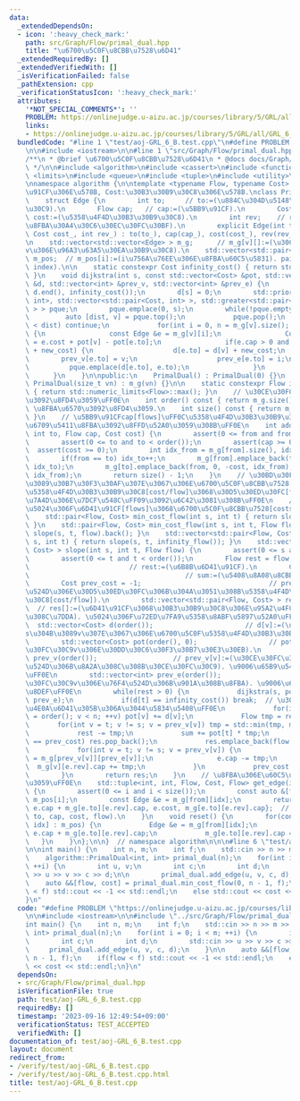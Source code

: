 ```yaml
---
data:
  _extendedDependsOn:
  - icon: ':heavy_check_mark:'
    path: src/Graph/Flow/primal_dual.hpp
    title: "\u6700\u5C0F\u8CBB\u7528\u6D41"
  _extendedRequiredBy: []
  _extendedVerifiedWith: []
  _isVerificationFailed: false
  _pathExtension: cpp
  _verificationStatusIcon: ':heavy_check_mark:'
  attributes:
    '*NOT_SPECIAL_COMMENTS*': ''
    PROBLEM: https://onlinejudge.u-aizu.ac.jp/courses/library/5/GRL/all/GRL_6_B
    links:
    - https://onlinejudge.u-aizu.ac.jp/courses/library/5/GRL/all/GRL_6_B
  bundledCode: "#line 1 \"test/aoj-GRL_6_B.test.cpp\"\n#define PROBLEM \"https://onlinejudge.u-aizu.ac.jp/courses/library/5/GRL/all/GRL_6_B\"\
    \n\n#include <iostream>\n\n#line 1 \"src/Graph/Flow/primal_dual.hpp\"\n\n\n\n\
    /**\n * @brief \u6700\u5C0F\u8CBB\u7528\u6D41\n * @docs docs/Graph/Flow/primal_dual.md\n\
    \ */\n\n#include <algorithm>\n#include <cassert>\n#include <functional>\n#include\
    \ <limits>\n#include <queue>\n#include <tuple>\n#include <utility>\n#include <vector>\n\
    \nnamespace algorithm {\n\ntemplate <typename Flow, typename Cost>  // Flow:\u5BB9\
    \u91CF\u306E\u578B, Cost:\u30B3\u30B9\u30C8\u306E\u578B.\nclass PrimalDual {\n\
    \    struct Edge {\n        int to;     // to:=(\u884C\u304D\u5148\u30CE\u30FC\
    \u30C9).\n        Flow cap;   // cap:=(\u5BB9\u91CF).\n        Cost cost;  //\
    \ cost:=(\u5358\u4F4D\u30B3\u30B9\u30C8).\n        int rev;    // rev:=(\u9006\
    \u8FBA\u30A4\u30C6\u30EC\u30FC\u30BF).\n        explicit Edge(int to_, Flow cap_,\
    \ Cost cost_, int rev_) : to(to_), cap(cap_), cost(cost_), rev(rev_) {}\n    };\n\
    \n    std::vector<std::vector<Edge> > m_g;      // m_g[v][]:=(\u30CE\u30FC\u30C9\
    v\u306E\u96A3\u63A5\u30EA\u30B9\u30C8).\n    std::vector<std::pair<int, int> >\
    \ m_pos;  // m_pos[i]:=(i\u756A\u76EE\u306E\u8FBA\u60C5\u5831). pair of (from,\
    \ index).\n\n    static constexpr Cost infinity_cost() { return std::numeric_limits<Cost>::max();\
    \ }\n    void dijkstra(int s, const std::vector<Cost> &pot, std::vector<Cost>\
    \ &d, std::vector<int> &prev_v, std::vector<int> &prev_e) {\n        std::fill(d.begin(),\
    \ d.end(), infinity_cost());\n        d[s] = 0;\n        std::priority_queue<std::pair<Cost,\
    \ int>, std::vector<std::pair<Cost, int> >, std::greater<std::pair<Cost, int>\
    \ > > pque;\n        pque.emplace(0, s);\n        while(!pque.empty()) {\n   \
    \         auto [dist, v] = pque.top();\n            pque.pop();\n            if(d[v]\
    \ < dist) continue;\n            for(int i = 0, n = m_g[v].size(); i < n; ++i)\
    \ {\n                const Edge &e = m_g[v][i];\n                Cost new_cost\
    \ = e.cost + pot[v] - pot[e.to];\n                if(e.cap > 0 and d[e.to] > d[v]\
    \ + new_cost) {\n                    d[e.to] = d[v] + new_cost;\n            \
    \        prev_v[e.to] = v;\n                    prev_e[e.to] = i;\n          \
    \          pque.emplace(d[e.to], e.to);\n                }\n            }\n  \
    \      }\n    }\n\npublic:\n    PrimalDual() : PrimalDual(0) {}\n    explicit\
    \ PrimalDual(size_t vn) : m_g(vn) {}\n\n    static constexpr Flow infinity_flow()\
    \ { return std::numeric_limits<Flow>::max(); }\n    // \u30CE\u30FC\u30C9\u6570\
    \u3092\u8FD4\u3059\uFF0E\n    int order() const { return m_g.size(); }\n    //\
    \ \u8FBA\u6570\u3092\u8FD4\u3059.\n    int size() const { return m_pos.size();\
    \ }\n    // \u5BB9\u91CFcap[flows]\uFF0C\u5358\u4F4D\u30B3\u30B9\u30C8cost[cost/flow]\u306E\
    \u6709\u5411\u8FBA\u3092\u8FFD\u52A0\u3059\u308B\uFF0E\n    int add_edge(int from,\
    \ int to, Flow cap, Cost cost) {\n        assert(0 <= from and from < order());\n\
    \        assert(0 <= to and to < order());\n        assert(cap >= 0);\n      \
    \  assert(cost >= 0);\n        int idx_from = m_g[from].size(), idx_to = m_g[to].size();\n\
    \        if(from == to) idx_to++;\n        m_g[from].emplace_back(to, cap, cost,\
    \ idx_to);\n        m_g[to].emplace_back(from, 0, -cost, idx_from);\n        m_pos.emplace_back(from,\
    \ idx_from);\n        return size() - 1;\n    }\n    // \u30BD\u30FC\u30B9\u304B\
    \u3089\u30B7\u30F3\u30AF\u307E\u3067\u306E\u6700\u5C0F\u8CBB\u7528[costs]\uFF08\
    \u5358\u4F4D\u30B3\u30B9\u30C8[cost/flow]\u3068\u30D5\u30ED\u30FC[flows]\u306E\
    \u7A4D\u306E\u7DCF\u548C\uFF09\u3092\u6C42\u3081\u308B\uFF0E\n    // \u8FD4\u308A\
    \u5024\u306F\u6D41\u91CF[flows]\u3068\u6700\u5C0F\u8CBB\u7528[costs]\uFF0EO(F*|E|*log|V|).\n\
    \    std::pair<Flow, Cost> min_cost_flow(int s, int t) { return slope(s, t, infinity_flow()).back();\
    \ }\n    std::pair<Flow, Cost> min_cost_flow(int s, int t, Flow flow) { return\
    \ slope(s, t, flow).back(); }\n    std::vector<std::pair<Flow, Cost> > slope(int\
    \ s, int t) { return slope(s, t, infinity_flow()); }\n    std::vector<std::pair<Flow,\
    \ Cost> > slope(int s, int t, Flow flow) {\n        assert(0 <= s and s < order());\n\
    \        assert(0 <= t and t < order());\n        Flow rest = flow;          \
    \                         // rest:=(\u6B8B\u6D41\u91CF).\n        Cost sum = 0;\
    \                                       // sum:=(\u5408\u8A08\u8CBB\u7528).\n\
    \        Cost prev_cost = -1;                                // prev_cost:=(\u76F4\
    \u524D\u306E\u30D5\u30ED\u30FC\u306B\u304A\u3051\u308B\u5358\u4F4D\u30B3\u30B9\
    \u30C8[cost/flow]).\n        std::vector<std::pair<Flow, Cost> > res({{0, 0}});\
    \  // res[]:=(\u6D41\u91CF\u3068\u30B3\u30B9\u30C8\u306E\u95A2\u4FC2\u306E\u6298\
    \u308C\u7DDA). \u5024\u306F\u72ED\u7FA9\u5358\u8ABF\u5897\u52A0\uFF0E\n      \
    \  std::vector<Cost> d(order());                       // d[v]:=(\u30CE\u30FC\u30C8\
    s\u304B\u3089v\u307E\u3067\u306E\u6700\u5C0F\u5358\u4F4D\u30B3\u30B9\u30C8).\n\
    \        std::vector<Cost> pot(order(), 0);                  // pot[v]:=(\u30CE\
    \u30FC\u30C9v\u306E\u30DD\u30C6\u30F3\u30B7\u30E3\u30EB).\n        std::vector<int>\
    \ prev_v(order());                   // prev_v[v]:=(\u30CE\u30FC\u30C9v\u306E\u76F4\
    \u524D\u306B\u8A2A\u308C\u308B\u30CE\u30FC\u30C9). \u9006\u65B9\u5411\u7D4C\u8DEF\
    \uFF0E\n        std::vector<int> prev_e(order());                   // prev_e[v]:=(\u30CE\
    \u30FC\u30C9v\u306E\u76F4\u524D\u306B\u901A\u308B\u8FBA). \u9006\u65B9\u5411\u7D4C\
    \u8DEF\uFF0E\n        while(rest > 0) {\n            dijkstra(s, pot, d, prev_v,\
    \ prev_e);\n            if(d[t] == infinity_cost()) break;  // \u3053\u308C\u4EE5\
    \u4E0A\u6D41\u305B\u306A\u3044\u5834\u5408\uFF0E\n            for(int v = 0, n\
    \ = order(); v < n; ++v) pot[v] += d[v];\n            Flow tmp = rest;\n     \
    \       for(int v = t; v != s; v = prev_v[v]) tmp = std::min(tmp, m_g[prev_v[v]][prev_e[v]].cap);\n\
    \            rest -= tmp;\n            sum += pot[t] * tmp;\n            if(pot[t]\
    \ == prev_cost) res.pop_back();\n            res.emplace_back(flow - rest, sum);\n\
    \            for(int v = t; v != s; v = prev_v[v]) {\n                Edge &e\
    \ = m_g[prev_v[v]][prev_e[v]];\n                e.cap -= tmp;\n              \
    \  m_g[v][e.rev].cap += tmp;\n            }\n            prev_cost = pot[t];\n\
    \        }\n        return res;\n    }\n    // \u8FBA\u306E\u60C5\u5831\u3092\u8FD4\
    \u3059\uFF0E\n    std::tuple<int, int, Flow, Cost, Flow> get_edge(int i) const\
    \ {\n        assert(0 <= i and i < size());\n        const auto &[from, idx] =\
    \ m_pos[i];\n        const Edge &e = m_g[from][idx];\n        return {from, e.to,\
    \ e.cap + m_g[e.to][e.rev].cap, e.cost, m_g[e.to][e.rev].cap};  // tuple of (from,\
    \ to, cap, cost, flow).\n    }\n    void reset() {\n        for(const auto &[from,\
    \ idx] : m_pos) {\n            Edge &e = m_g[from][idx];\n            e.cap =\
    \ e.cap + m_g[e.to][e.rev].cap;\n            m_g[e.to][e.rev].cap = 0;\n     \
    \   }\n    }\n};\n\n}  // namespace algorithm\n\n\n#line 6 \"test/aoj-GRL_6_B.test.cpp\"\
    \n\nint main() {\n    int n, m;\n    int f;\n    std::cin >> n >> m >> f;\n\n\
    \    algorithm::PrimalDual<int, int> primal_dual(n);\n    for(int i = 0; i < m;\
    \ ++i) {\n        int u, v;\n        int c;\n        int d;\n        std::cin\
    \ >> u >> v >> c >> d;\n\n        primal_dual.add_edge(u, v, c, d);\n    }\n\n\
    \    auto &&[flow, cost] = primal_dual.min_cost_flow(0, n - 1, f);\n    if(flow\
    \ < f) std::cout << -1 << std::endl;\n    else std::cout << cost << std::endl;\n\
    }\n"
  code: "#define PROBLEM \"https://onlinejudge.u-aizu.ac.jp/courses/library/5/GRL/all/GRL_6_B\"\
    \n\n#include <iostream>\n\n#include \"../src/Graph/Flow/primal_dual.hpp\"\n\n\
    int main() {\n    int n, m;\n    int f;\n    std::cin >> n >> m >> f;\n\n    algorithm::PrimalDual<int,\
    \ int> primal_dual(n);\n    for(int i = 0; i < m; ++i) {\n        int u, v;\n\
    \        int c;\n        int d;\n        std::cin >> u >> v >> c >> d;\n\n   \
    \     primal_dual.add_edge(u, v, c, d);\n    }\n\n    auto &&[flow, cost] = primal_dual.min_cost_flow(0,\
    \ n - 1, f);\n    if(flow < f) std::cout << -1 << std::endl;\n    else std::cout\
    \ << cost << std::endl;\n}\n"
  dependsOn:
  - src/Graph/Flow/primal_dual.hpp
  isVerificationFile: true
  path: test/aoj-GRL_6_B.test.cpp
  requiredBy: []
  timestamp: '2023-09-16 12:49:54+09:00'
  verificationStatus: TEST_ACCEPTED
  verifiedWith: []
documentation_of: test/aoj-GRL_6_B.test.cpp
layout: document
redirect_from:
- /verify/test/aoj-GRL_6_B.test.cpp
- /verify/test/aoj-GRL_6_B.test.cpp.html
title: test/aoj-GRL_6_B.test.cpp
---
```

